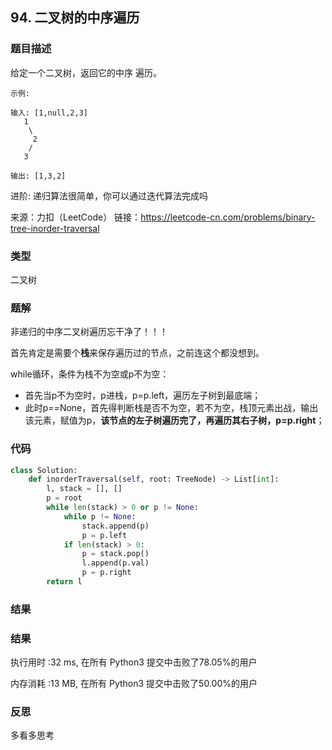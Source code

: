 ## 94. 二叉树的中序遍历



### 题目描述

给定一个二叉树，返回它的中序 遍历。

```
示例:

输入: [1,null,2,3]
   1
    \
     2
    /
   3

输出: [1,3,2]
```

进阶: 递归算法很简单，你可以通过迭代算法完成吗

来源：力扣（LeetCode）
链接：https://leetcode-cn.com/problems/binary-tree-inorder-traversal

### 类型

二叉树



### 题解

非递归的中序二叉树遍历忘干净了！！！

首先肯定是需要个**栈**来保存遍历过的节点，之前连这个都没想到。

while循环，条件为栈不为空或p不为空：

- 首先当p不为空时，p进栈，p=p.left，遍历左子树到最底端；
- 此时p==None，首先得判断栈是否不为空，若不为空，栈顶元素出战，输出该元素，赋值为p，**该节点的左子树遍历完了，再遍历其右子树，p=p.right**；





### 代码

```python
class Solution:
    def inorderTraversal(self, root: TreeNode) -> List[int]:
    	l, stack = [], []
    	p = root
    	while len(stack) > 0 or p != None:
    		while p != None:
    			stack.append(p)
    			p = p.left
    		if len(stack) > 0:
    			p = stack.pop()
    			l.append(p.val)
    			p = p.right
    	return l
```



### 结果

### 结果

执行用时 :32 ms, 在所有 Python3 提交中击败了78.05%的用户

内存消耗 :13 MB, 在所有 Python3 提交中击败了50.00%的用户



### 反思

多看多思考 